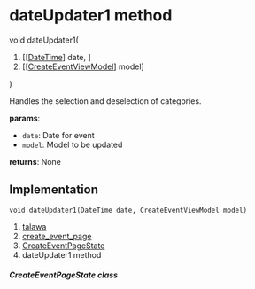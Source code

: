 
<div>

# dateUpdater1 method

</div>


void dateUpdater1(

1.  [[[DateTime](https://api.flutter.dev/flutter/dart-core/DateTime-class.md)]
    date, ]
2.  [[[CreateEventViewModel](../../view_model_after_auth_view_models_event_view_models_create_event_view_model/CreateEventViewModel-class.md)]
    model]

)



Handles the selection and deselection of categories.

**params**:

-   `date`: Date for event
-   `model`: Model to be updated

**returns**: None



## Implementation

``` language-dart
void dateUpdater1(DateTime date, CreateEventViewModel model) 
```







1.  [talawa](../../index.md)
2.  [create_event_page](../../views_after_auth_screens_events_create_event_page/)
3.  [CreateEventPageState](../../views_after_auth_screens_events_create_event_page/CreateEventPageState-class.md)
4.  dateUpdater1 method

##### CreateEventPageState class







